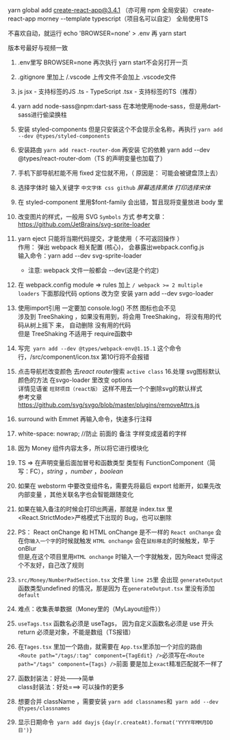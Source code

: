 yarn global add create-react-app@3.4.1 （亦可用 npm 全局安装）
create-react-app morney --template typescript（项目名可以自定）   全局使用TS

不喜欢自动，就运行 echo 'BROWSER=none' > .env 再 yarn start

版本号最好与视频一致

1.  .env里写 BROWSER=none  再次执行 yarn start不会另打开一页
2.  .gitignore 里加上 /.vscode 上传文件不会加上 .vscode文件
3.  js 
    jsx  - 支持标签的JS
    .ts  - TypeScript
    .tsx - 支持标签的TS（推荐）
    
4. yarn add node-sass@npm:dart-sass 在本地使用node-sass，但是用dart-sass进行偷梁换柱
5. 安装 styled-components
        但是只安装这个不会提示全名称，再执行
            `yarn add --dev @types/styled-components`
   
6. 安装路由   `yarn add react-router-dom`
    再安装 它的依赖  yarn add --dev @types/react-router-dom（TS 的声明变量也加载了）
   
7. 手机下部导航栏能不用 fixed 定位就不用，（ 原因是： 可能会被键盘顶上去）
8. 选择字体时 输入关键字 `中文字体 css github`  *屏幕选择黑体*  *打印选择宋体*
9. 在 styled-component 里用$font-family 会出错，暂且现将变量放进 body 里
10. 改变图片的样式，一般用 SVG `Symbols` 方式
    参考文章： https://github.com/JetBrains/svg-sprite-loader
11.  yarn eject   只能将当期代码提交，才能使用（ 不可返回操作 ） <br />
        作用： 弹出 webpack 相关配置 (核心)， 会暴露出webpack.config.js<br />
        输入命令：yarn add --dev svg-sprite-loader
        - 注意: webpack 文件一般都会 --dev(这是个约定)
    
12. 在 webpack.config module => rules 加上 `/ webpack >= 2 multiple loaders` 下面那段代码
      options 改为空
    安装 yarn add --dev svgo-loader
    
13.  使用import引用 一定要加 console.log()  不然 图标也会不见<br/>
     涉及到  TreeShaking ，如果没有用到，将会用 TreeShaking， 将没有用的代码从树上摇下     来， 自动删除 没有用的代码<br/>
     但是 TreeShaking 不适用于 require函数中
     
14.  写完` yarn add --dev @types/webpack-env@1.15.1` 这个命令行，/src/component/icon.tsx 第10行将不会报错
15. 点击导航栏改变颜色 去*react router*搜索 `active class`
16.处理 svg图标默认颜色的方法
    在svgo-loader 里改变 options  <br/>
    详情见语雀 `旺财项目（react版）` 这样不用去一个个删除svg的默认样式<br/>
    参考文章 https://github.com/svg/svgo/blob/master/plugins/removeAttrs.js
17. surround with Emmet 再输入命令，快速多行注释
18. white-space: nowrap; //防止 前面的 备注 字样变成竖着的字样
19. 因为 Money 组件内容太多，所以将它进行模块化

20. TS => 在声明变量后面加冒号和函数类型
    类型有 FunctionComponent（简写：FC），*string* ，*number* ，*boolean*
21. 如果在 webstorm 中要改变组件名，需要先将最后 export 给断开，如果先改内部变量 ，其他关联名字也会智能跟随变化 
22. 如果在输入备注的时候会打印出两遍，那就是 index.tsx 里<React.StrictMode>严格模式下出现的 Bug，也可以删除
23. PS： React onChange 和 HTML onChange 是不一样的
    `React onChange` 会在你`输入一个字`的时候就触发
    `HTML onchange` 会在`鼠标移走`的时候触发，早于 onBlur<br/>
    但是,在这个项目里用`HTML onchange` 时输入一个字就触发，因为React 觉得这个不友好，自己改了规则
24. `src/Money/NumberPadSection.tsx` 文件里 `line 25`里 会出现 `generateOutput` 函数类型undefined 的情况，那是因为 在`generateOutput.tsx` 里没有添加 `default`
25. 难点：收集表单数据（Money里的（MyLayout组件））
26. `useTags.tsx` 函数名必须是 useTags， 因为自定义函数名必须是 use 开头<br/>
        return 必须是对象，不能是数组（TS报错）
    
27. 在`Tages.tsx` 里加一个路由，就需要在 `App.tsx`里添加一个对应的路由  ` <Route path="/tags/:tag" component={TagEdit} />`必须写在`<Route path="/tags" component={Tags} />`前面
要是加上`exact`精准匹配就不一样了
    
28. 函数封装法：好处--->简单    
    class封装法：好处===> 可以操作的更多

29. 想要合并 className ，需要安装
`yarn add classnames`和`
yarn add --dev @types/classnames`
30. 显示日期命令` yarn add dayjs`
`{day(r.createAt).format('YYYY年MM月DD日')}`
   

